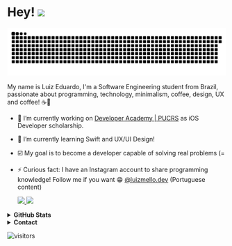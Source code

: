 # Hey! <img src="https://raw.githubusercontent.com/kaueMarques/kaueMarques/master/hi.gif" width="30px">
 ![Snake animation](https://github.com/luizeduardomr/luizeduardomr/blob/output/github-contribution-grid-snake.svg)

My name is Luiz Eduardo, I'm a Software Engineering student from Brazil, passionate about programming, technology, minimalism, coffee, design, UX and coffee! ☕💜

- 🔭 I’m currently working on [Developer Academy | PUCRS](http://www.bepid.com.br/poa/) as iOS Developer scholarship.
- 🌱 I’m currently learning Swift and UX/UI Design!
- :ballot_box_with_check: My goal is to become a developer capable of solving real problems (=
- ⚡ Curious fact: I have an Instagram account to share programming knowledge! Follow me if you want 😁 [@luizmello.dev](https://www.instagram.com/luizmello.dev/) (Portuguese content)

  <a href="https://instagram.com/luizmello.dev">
    <img src="https://img.shields.io/badge/instagram-%23E4405F.svg?&style=for-the-badge&logo=instagram&logoColor=white" />
  </a>
  
  <a href="https://www.linkedin.com/in/luizeduardomr/">
    <img src="https://img.shields.io/badge/linkedin-%230077B5.svg?&style=for-the-badge&logo=linkedin&logoColor=white" />
  </a>


<details><summary><b>GitHub Stats</b></summary>
  
  ![](https://github-readme-stats.vercel.app/api?username=luizeduardomr&show_icons=true&hide=contribs)
  ![](https://github-readme-stats.vercel.app/api/top-langs/?username=luizeduardomr&layout=compact&hide=Tcl)
</details>


<details><summary><b>Contact</b></summary>
  
  - [LinkedIn](https://www.linkedin.com/in/luizeduardomr/)
  - [Gmail](mailto:luiz.reis@edu.pucrs.br)
  - [Discord](https://discord.bio/p/luiz)
  - [Rocketseat](https://app.rocketseat.com.br/me/luizeduardomr)
  - [Dev.to](https://dev.to/luizeduardomr)
  - [Dribble](https://dribbble.com/luizreis)
  - [Luiz Mello](https://www.instagram.com/luizmello.dev/)
  </details>
  
![visitors](https://visitor-badge.glitch.me/badge?page_id=luizeduardomr.readme)
